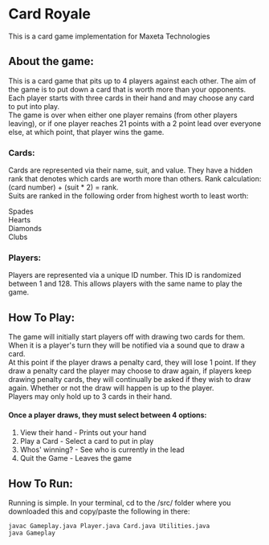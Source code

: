 # Card Royale
This is a card game implementation for Maxeta Technologies

## About the game:
This is a card game that pits up to 4 players against each other.
The aim of the game is to put down a card that is worth more than your opponents.    
Each player starts with three cards in their hand and may choose any card to put into play.  
The game is over when either one player remains (from other players leaving), or if one player reaches 21 points with a 2 point lead over everyone else, at which point, that player wins the game.  
### Cards:
Cards are represented via their name, suit, and value. They have a hidden rank that denotes which cards are worth more than others. Rank calculation: (card number) + (suit * 2) = rank.  
Suits are ranked in the following order from highest worth to least worth:  
  
Spades  
Hearts  
Diamonds  
Clubs  
### Players:
Players are represented via a unique ID number. This ID is randomized between 1 and 128. This allows players with the same name to play the game.

## How To Play:
The game will initially start players off with drawing two cards for them.  
When it is a player's turn they will be notified via a sound que to draw a card.  
At this point if the player draws a penalty card, they will lose 1 point. If they draw a penalty card the player may choose to draw again, if players keep drawing penalty cards, they will continually be asked if they wish to draw again. Whether or not the draw will happen is up to the player.  
Players may only hold up to 3 cards in their hand. 
#### Once a player draws, they must select between 4 options:
1) View their hand - Prints out your hand
2) Play a Card     - Select a card to put in play
3) Whos' winning?  - See who is currently in the lead
4) Quit the Game   - Leaves the game  
  
## How To Run:
Running is simple. In your terminal, cd to the /src/ folder where you downloaded this and copy/paste the following in there:
  
```terminal  
javac Gameplay.java Player.java Card.java Utilities.java  
java Gameplay  
```
  
